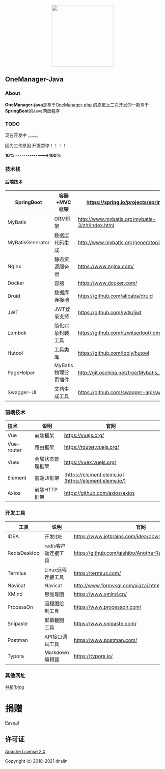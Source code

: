 
<div align=center>
<img src="https://z3.ax1x.com/2021/10/25/5hztzR.png" width="200" height="200">
</div>



## OneManager-Java

### About

**OneManager-java**是基于[OneManager-php](https://github.com/qkqpttgf/OneManager-php) 的原型上二次开发的一款基于**SpringBoot**的Java网盘程序



### TODO

现在开发中 。。。。。

因为工作原因 开发暂停！！！！

**10% -------------->100%**


### 技术栈

#### 后端技术

| SpringBoot       | 容器+MVC框架        | https://spring.io/projects/spring-boot         |
| ---------------- | ------------------- | ---------------------------------------------- |
| MyBatis          | ORM框架             | http://www.mybatis.org/mybatis-3/zh/index.html |
| MyBatisGenerator | 数据层代码生成      | http://www.mybatis.org/generator/index.html    |
| Nginx            | 静态资源服务器      | https://www.nginx.com/                         |
| Docker           | 容器                | https://www.docker.com/                        |
| Druid            | 数据库连接池        | https://github.com/alibaba/druid               |
| JWT              | JWT登录支持         | https://github.com/jwtk/jjwt                   |
| Lombok           | 简化对象封装工具    | https://github.com/rzwitserloot/lombok         |
| Hutool           | 工具类库            | https://github.com/looly/hutool                |
| PageHelper       | MyBatis物理分页插件 | http://git.oschina.net/free/Mybatis_PageHelper |
| Swagger-UI       | 文档生成工具        | https://github.com/swagger-api/swagger-ui      |

### 前端技术

| 技术       | 说明             | 官网                                                  |
| :--------- | ---------------- | ----------------------------------------------------- |
| Vue        | 前端框架         | https://vuejs.org/                                    |
| Vue-router | 路由框架         | https://router.vuejs.org/                             |
| Vuex       | 全局状态管理框架 | https://vuex.vuejs.org/                               |
| Element    | 前端UI框架       | [https://element.eleme.io](https://element.eleme.io/) |
| Axios      | 前端HTTP框架     | https://github.com/axios/axios                        |

### 开发工具

| 工具         | 说明                | 官网                                                  |
| ------------ | ------------------- | ----------------------------------------------------- |
| IDEA         | 开发IDE             | https://www.jetbrains.com/idea/download               |
| RedisDesktop | redis客户端连接工具 | https://github.com/qishibo/AnotherRedisDesktopManager |
| Termius      | Linux远程连接工具   | https://termius.com/                                  |
| Navicat      | Navicat             | http://www.formysql.com/xiazai.html                   |
| XMind        | 思维导图            | https://www.xmind.cn/                                 |
| ProcessOn    | 流程图绘制工具      | https://www.processon.com/                            |
| Snipaste     | 屏幕截图工具        | https://www.snipaste.com/                             |
| Postman      | API接口调试工具     | https://www.postman.com/                              |
| Typora       | Markdown编辑器      | https://typora.io/                                    |


### 其他网址

[林祈'blog](https://dnslin.com)



# 捐赠

[Paypal](https://paypal.me/dnslines)



## 许可证

[Apache License 2.0](https://github.com/dnslin/Onemanager-java/blob/master/LICENSE)

Copyright (c) 2018-2021 dnslin

